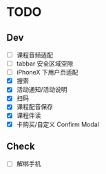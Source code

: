 # TODO

## Dev

- [ ] 课程音频适配
- [ ] tabbar 安全区域空隙
- [ ] iPhoneX 下用户页适配
- [X] 搜索
- [x] 活动通知/活动说明
- [x] 扫码
- [x] 课程配音保存
- [x] 课程伴读
- [x] 卡购买/自定义 Confirm Modal

## Check

- [ ] 解绑手机
